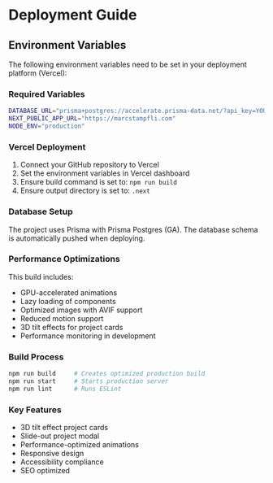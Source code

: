 # Deployment Guide

## Environment Variables

The following environment variables need to be set in your deployment platform (Vercel):

### Required Variables

```bash
DATABASE_URL="prisma+postgres://accelerate.prisma-data.net/?api_key=YOUR_API_KEY"
NEXT_PUBLIC_APP_URL="https://marcstampfli.com"
NODE_ENV="production"
```

### Vercel Deployment

1. Connect your GitHub repository to Vercel
2. Set the environment variables in Vercel dashboard
3. Ensure build command is set to: `npm run build`
4. Ensure output directory is set to: `.next`

### Database Setup

The project uses Prisma with Prisma Postgres (GA). The database schema is automatically pushed when deploying.

### Performance Optimizations

This build includes:
- GPU-accelerated animations
- Lazy loading of components
- Optimized images with AVIF support
- Reduced motion support
- 3D tilt effects for project cards
- Performance monitoring in development

### Build Process

```bash
npm run build     # Creates optimized production build
npm run start     # Starts production server
npm run lint      # Runs ESLint
```

### Key Features

- 3D tilt effect project cards
- Slide-out project modal
- Performance-optimized animations
- Responsive design
- Accessibility compliance
- SEO optimized

